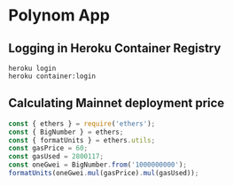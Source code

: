 # Polynom App

## Logging in Heroku Container Registry

```
heroku login
heroku container:login
```

## Calculating Mainnet deployment price

```js
const { ethers } = require('ethers');
const { BigNumber } = ethers;
const { formatUnits } = ethers.utils;
const gasPrice = 60;
const gasUsed = 2800117;
const oneGwei = BigNumber.from('1000000000');
formatUnits(oneGwei.mul(gasPrice).mul(gasUsed));
```
